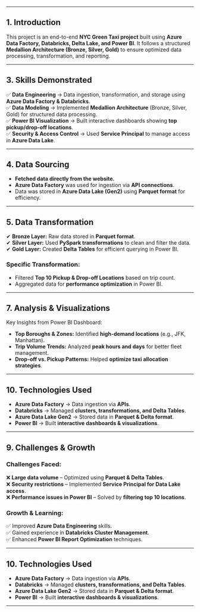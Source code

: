 
---

## **1. Introduction**  
This project is an end-to-end **NYC Green Taxi project** built using **Azure Data Factory, Databricks, Delta Lake, and Power BI**. It follows a structured **Medallion Architecture (Bronze, Silver, Gold)** to ensure optimized data processing, transformation, and reporting.  
 
---

## **3. Skills Demonstrated**  
✅ **Data Engineering** → Data ingestion, transformation, and storage using **Azure Data Factory & Databricks**.  
✅ **Data Modeling** → Implemented **Medallion Architecture** (Bronze, Silver, Gold) for structured data processing.  
✅ **Power BI Visualization** → Built interactive dashboards showing **top pickup/drop-off locations**.  
✅ **Security & Access Control** → Used **Service Principal** to manage access in **Azure Data Lake**.  

---

## **4. Data Sourcing**  
- **Fetched data directly from the website.**  
- **Azure Data Factory** was used for ingestion via **API connections**.  
- Data was stored in **Azure Data Lake (Gen2)** using **Parquet format** for efficiency.  

---

## **5. Data Transformation**  
✔ **Bronze Layer:** Raw data stored in **Parquet format**.  
✔ **Silver Layer:** Used **PySpark transformations** to clean and filter the data.  
✔ **Gold Layer:** Created **Delta Tables** for efficient querying in Power BI.  

### **Specific Transformation:**  
- Filtered **Top 10 Pickup & Drop-off Locations** based on trip count.  
- Aggregated data for **performance optimization** in Power BI.  

---

## **7. Analysis & Visualizations**  
Key Insights from Power BI Dashboard:  
- **Top Boroughs & Zones:** Identified **high-demand locations** (e.g., JFK, Manhattan).  
- **Trip Volume Trends:** Analyzed **peak hours and days** for better fleet management.  
- **Drop-off vs. Pickup Patterns:** Helped **optimize taxi allocation strategies**.  

---
## **10. Technologies Used**  
- **Azure Data Factory** → Data ingestion via **APIs**.  
- **Databricks** → Managed **clusters, transformations, and Delta Tables**.  
- **Azure Data Lake Gen2** → Stored data in **Parquet & Delta format**.  
- **Power BI** → Built **interactive dashboards & visualizations**.  

---

## **9. Challenges & Growth**  

### **Challenges Faced:**  
❌ **Large data volume** – Optimized using **Parquet & Delta Tables**.  
❌ **Security restrictions** – Implemented **Service Principal for Data Lake access**.  
❌ **Performance issues in Power BI** – Solved by **filtering top 10 locations**.  

### **Growth & Learning:**  
✅ Improved **Azure Data Engineering** skills.  
✅ Gained experience in **Databricks Cluster Management**.  
✅ Enhanced **Power BI Report Optimization** techniques.  

---

## **10. Technologies Used**  
- **Azure Data Factory** → Data ingestion via **APIs**.  
- **Databricks** → Managed **clusters, transformations, and Delta Tables**.  
- **Azure Data Lake Gen2** → Stored data in **Parquet & Delta format**.  
- **Power BI** → Built **interactive dashboards & visualizations**.  

---


